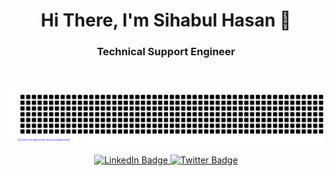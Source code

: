 <h1 align="center">Hi There, I'm Sihabul Hasan 👋</h1>

<h3 align="center">Technical Support Engineer </h3>
<br/>
<div align="center">

![Sihabul](gitartwork.svg)

</div>

 <div id="badges" align="center">
   <a href="https://www.linkedin.com/in/sihabul">
      <img src="https://img.shields.io/badge/LinkedIn-%230077B5.svg?style=for-the-badge&logo=linkedin&logoColor=white" alt="LinkedIn Badge"/>
   </a>
   <a href="https://twitter.com/sihabulhasan">
      <img src="https://img.shields.io/badge/Twitter-%231DA1F2.svg?style=for-the-badge&logo=twitter&logoColor=white" alt="Twitter Badge"/>
   </a>
   
</div>
